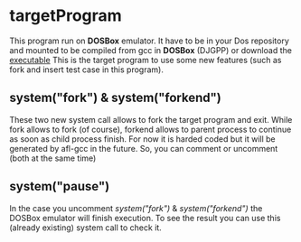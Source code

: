 # targetProgram
This program run on **DOSBox** emulator.
It have to be in your Dos repository and mounted to be compiled from gcc in **DOSBox** (DJGPP) or download the [executable](https://drive.google.com/file/d/1rCM8nmP3h10u2zbO3gRWfFaHXDTdFvMW/view?usp=sharing)
This is the target program to use some new features (such as fork and insert test case in this program).

## system("fork") & system("forkend")

These two new system call allows to fork the target program and exit. While fork allows to fork (of course), forkend allows to parent process to continue as soon as child process finish.
For now it is harded coded but it will be generated by afl-gcc in the future.
So, you can comment or uncomment (both at the same time)

 
## system("pause")
In  the case you uncomment  *system("fork")* & *system("forkend")* the DOSBox emulator will finish execution. To see  the result you can use this (already existing) system call to check it.
